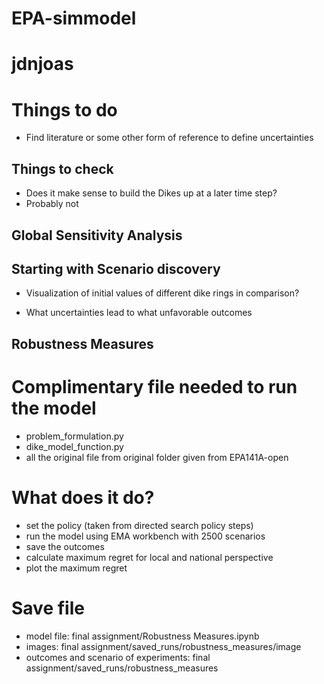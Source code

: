 # EPA-simmodel

# jdnjoas

# Things to do

- Find literature or some other form of reference to define uncertainties

## Things to check

- Does it make sense to build the Dikes up at a later time step?
- Probably not

## Global Sensitivity Analysis


## Starting with Scenario discovery

- Visualization of initial values of different dike rings in comparison?

- What uncertainties lead to what unfavorable outcomes




## Robustness Measures

# Complimentary file needed to run the model
- problem_formulation.py
- dike_model_function.py
- all the original file from original folder given from EPA141A-open

# What does it do?
- set the policy (taken from directed search policy steps)
- run the model using EMA workbench with 2500 scenarios
- save the outcomes
- calculate maximum regret for local and national perspective
- plot the maximum regret

# Save file 
- model file: final assignment/Robustness Measures.ipynb
- images: final assignment/saved_runs/robustness_measures/image
- outcomes and scenario of experiments: final assignment/saved_runs/robustness_measures
